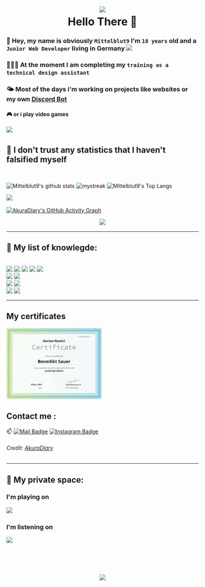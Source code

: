 
<h1 align="center"><img src="https://external-content.duckduckgo.com/iu/?u=https%3A%2F%2Fmedia.giphy.com%2Fmedia%2FjqSSLhgPdKQ43kulBu%2Fgiphy.gif&f=1&nofb=1" width="100"><br> Hello There 👋</h1>

### 👋 Hey, my name is obviously `Mittelblut9` I'm `18 years` old and a `Junior Web Developer` living in Germany <img src="https://external-content.duckduckgo.com/iu/?u=https%3A%2F%2Fwww.worldatlas.com%2Fupload%2F63%2F3f%2F7a%2Funtitled-design-281.jpg&f=1&nofb=1" width=20>

### 🧑🏼‍🎓 At the moment I am completing my `training as a technical design assistant`

### 🌤 Most of the days i'm working on projects like websites or my own [Discord Bot](https://github.com/Mittelbots)

#### 🎮 or i play video games 

<img src="https://user-images.githubusercontent.com/73097560/115834477-dbab4500-a447-11eb-908a-139a6edaec5c.gif">


## 🚀 **I don't trust any statistics that I haven't falsified myself**

<br>

![Mittelblut9's github stats](https://github-readme-stats.vercel.app/api?username=Mittelblut9&show_icons=true&theme=tokyonight&hide_border=true) <img src="https://github-readme-streak-stats.herokuapp.com/?user=Mittelblut9&theme=tokyonight&hide_border=true" alt="mystreak"/>
![Mittelblut9's Top Langs](https://github-readme-stats.vercel.app/api/top-langs/?username=Mittelblut9&theme=tokyonight&hide_border=true&layout=compact)

![](https://github-profile-summary-cards.vercel.app/api/cards/profile-details?username=Mittelblut9&theme=github_dark)

[![AkuraDiary's GitHub Activity Graph](https://activity-graph.herokuapp.com/graph?username=Mittelblut9&theme=react-dark&hide_border=true)](Mittelblut9)

<center><img src="https://github-profile-trophy.vercel.app/?username=Mittelblut9&theme=darkhub" /></center>

----
## 🌱 **My list of knowlegde:**

<br>
<img src="https://img.shields.io/badge/Node.js-43853D?style=for-the-badge&logo=node.js&logoColor=white">
<img src="https://img.shields.io/badge/JavaScript-F7DF1E?style=for-the-badge&logo=javascript&logoColor=black">
<img src="https://img.shields.io/badge/Express.js-404D59?style=for-the-badge">
<img src="https://img.shields.io/badge/Vue.js-35495E?style=for-the-badge&logo=vue.js&logoColor=4FC08D">
<img src="https://img.shields.io/badge/jQuery-0769AD?style=for-the-badge&logo=jquery&logoColor=white">

<br>

<img src="https://img.shields.io/badge/HTML5-E34F26?style=for-the-badge&logo=html5&logoColor=white">
<img src="https://img.shields.io/badge/CSS3-1572B6?style=for-the-badge&logo=css3&logoColor=white">

<br>

<img src="https://img.shields.io/badge/PHP-777BB4?style=for-the-badge&logo=php&logoColor=white">
<img src="https://img.shields.io/badge/Node.js-43853D?style=for-the-badge&logo=node.js&logoColor=white">

<br>

<img src="https://img.shields.io/badge/Node.js-43853D?style=for-the-badge&logo=node.js&logoColor=white">

<img src="https://user-images.githubusercontent.com/73097560/115834477-dbab4500-a447-11eb-908a-139a6edaec5c.gif">

----

## **My certificates**

<a href="https://www.hackerrank.com/certificates/b9b95dd55373" target="_blank"><img src="./certificates/javascript_basics.png" width="250"></a>

## **Contact me** : 
📫 [![Mail Badge](https://img.shields.io/badge/-info@blackdayz.de-blue?style=flat-roundedrectangle&logoColor=white&link=mailto:info@blackdayz..de)](info@blackdayz.de) [![Instagram Badge](https://img.shields.io/badge/-blackdayz_de-E4405F?style=flat-roundedrectangle&logo=instagram&logoColor=white&link=https://www.instagram.com/blackdayz_de/)](https://www.instagram.com/blackdayz_de/)

###### Credit: [AkuraDiary](https://github.com/AkuraDiary)

----
## 🌱 **My private space:**

### **I'm playing on**
<img src="https://img.shields.io/badge/Xbox-107C10?style=for-the-badge&logo=xbox&logoColor=white">
<br>

### **I'm listening on**
<img src="https://img.shields.io/badge/Spotify-1ED760?&style=for-the-badge&logo=spotify&logoColor=white">

<br><br><br>
<center><a href="https://open.spotify.com/user/4eh5x1m6zj3iz844wczkp4gxg?si=506657c460b8435a"><img src="https://img.shields.io/badge/Everything's made%20with-VSCode-1f425f.svg"></a></center>